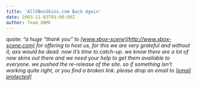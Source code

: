 ```yaml
---
title: 'AllXBoxSkins.com Back Again'
date: 2003-11-03T03:00:00Z
author: Team XBMC
---
```

quote: *“a huge “thank you” to [www.xbox-scene](http://www.xbox-scene.com) for offering to host us, for this we are very grateful and without it, axs would be dead. now it’s time to catch-up. we know there are a lot of new skins out there and we need your help to get them available to everyone. we pushed the re-release of the site. so if something isn’t working quite right, or you find a broken link. please drop an email to [[email protected]](/cdn-cgi/l/email-protection#f88b9391968bb8999494809a97808b9391968bd69b9795)*

 